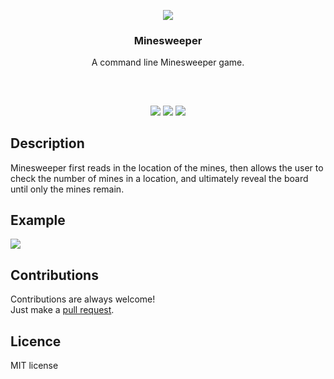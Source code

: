 <p align="center">
<img src="images/icon.png"/>
<br/>
<h3 align="center">Minesweeper</h3>
<p align="center">A command line Minesweeper game.</p>
<h2></h2>
</p>
<br />

<p align="center">
<a href="../../issues"><img src="https://img.shields.io/github/issues/aminbeigi/Minesweeper.svg?style=flat-square" /></a>
<a href="../../pulls"><img src="https://img.shields.io/github/issues-pr/aminbeigi/Minesweeper.svg?style=flat-square" /></a>
<img src="https://img.shields.io/github/license/aminbeigi/Minesweeper?style=flat-square">
</p>

## Description
Minesweeper first reads in the location of the mines, then allows the user to check the number of mines in a location, and ultimately reveal the board until only the mines remain.

## Example
![](https://i.imgur.com/MTQf6rN.gif)

## Contributions
Contributions are always welcome!  
Just make a [pull request](../../pulls).

## Licence
MIT license
